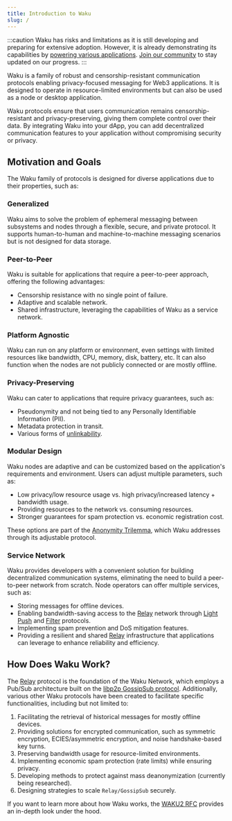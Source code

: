 ```yaml
---
title: Introduction to Waku
slug: /
---
```


:::caution
Waku has risks and limitations as it is still developing and preparing for extensive adoption. However, it is already demonstrating its capabilities by [powering various applications](/powered-by-waku). [Join our community](/community) to stay updated on our progress.
:::

Waku is a family of robust and censorship-resistant communication protocols enabling privacy-focused messaging for Web3 applications. It is designed to operate in resource-limited environments but can also be used as a node or desktop application.

Waku protocols ensure that users communication remains censorship-resistant and privacy-preserving, giving them complete control over their data. By integrating Waku into your dApp, you can add decentralized communication features to your application without compromising security or privacy.

## Motivation and Goals

The Waku family of protocols is designed for diverse applications due to their properties, such as:

### Generalized

Waku aims to solve the problem of ephemeral messaging between subsystems and nodes through a flexible, secure, and private protocol. It supports human-to-human and machine-to-machine messaging scenarios but is not designed for data storage.

### Peer-to-Peer

Waku is suitable for applications that require a peer-to-peer approach, offering the following advantages:

- Censorship resistance with no single point of failure.
- Adaptive and scalable network.
- Shared infrastructure, leveraging the capabilities of Waku as a service network.

### Platform Agnostic

Waku can run on any platform or environment, even settings with limited resources like bandwidth, CPU, memory, disk, battery, etc. It can also function when the nodes are not publicly connected or are mostly offline.

### Privacy-Preserving

Waku can cater to applications that require privacy guarantees, such as:

- Pseudonymity and not being tied to any Personally Identifiable Information (PII).
- Metadata protection in transit.
- Various forms of [unlinkability](/overview/reference/security-features#anonymityunlinkability).

### Modular Design

Waku nodes are adaptive and can be customized based on the application's requirements and environment. Users can adjust multiple parameters, such as:

- Low privacy/low resource usage vs. high privacy/increased latency + bandwidth usage.
- Providing resources to the network vs. consuming resources.
- Stronger guarantees for spam protection vs. economic registration cost.

These options are part of the [Anonymity Trilemma](https://eprint.iacr.org/2017/954.pdf), which Waku addresses through its adjustable protocol.


### Service Network

Waku provides developers with a convenient solution for building decentralized communication systems, eliminating the need to build a peer-to-peer network from scratch. Node operators can offer multiple services, such as:

- Storing messages for offline devices.
- Enabling bandwidth-saving access to the [Relay](/overview/concepts/protocols#relay) network through [Light Push](/overview/concepts/protocols#light-push) and [Filter](/overview/concepts/protocols#filter) protocols.
- Implementing spam prevention and DoS mitigation features.
- Providing a resilient and shared [Relay](/overview/concepts/protocols#relay) infrastructure that applications can leverage to enhance reliability and efficiency.

## How Does Waku Work?

The [Relay](/overview/concepts/protocols#relay) protocol is the foundation of the Waku Network, which employs a Pub/Sub architecture built on the [libp2p GossipSub protocol](https://github.com/libp2p/specs/blob/master/pubsub/gossipsub/README.md). Additionally, various other Waku protocols have been created to facilitate specific functionalities, including but not limited to:

1. Facilitating the retrieval of historical messages for mostly offline devices.
2. Providing solutions for encrypted communication, such as symmetric encryption, ECIES/asymmetric encryption, and noise handshake-based key turns.
3. Preserving bandwidth usage for resource-limited environments.
4. Implementing economic spam protection (rate limits) while ensuring privacy.
5. Developing methods to protect against mass deanonymization (currently being researched).
6. Designing strategies to scale `Relay/GossipSub` securely.

If you want to learn more about how Waku works, the [WAKU2 RFC](https://rfc.vac.dev/spec/10/) provides an in-depth look under the hood.
